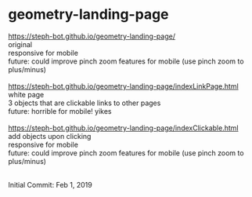 # geometry-landing-page

https://steph-bot.github.io/geometry-landing-page/
<br>original
<br>responsive for mobile
<br>future: could improve pinch zoom features for mobile (use pinch zoom to plus/minus)
<br><br>
https://steph-bot.github.io/geometry-landing-page/indexLinkPage.html
<br>white page
<br>3 objects that are clickable links to other pages
<br>future: horrible for mobile! yikes
<br><br>
https://steph-bot.github.io/geometry-landing-page/indexClickable.html
<br>add objects upon clicking
<br>responsive for mobile
<br>future: could improve pinch zoom features for mobile (use pinch zoom to plus/minus)
<br><br>


Initial Commit: Feb 1, 2019
